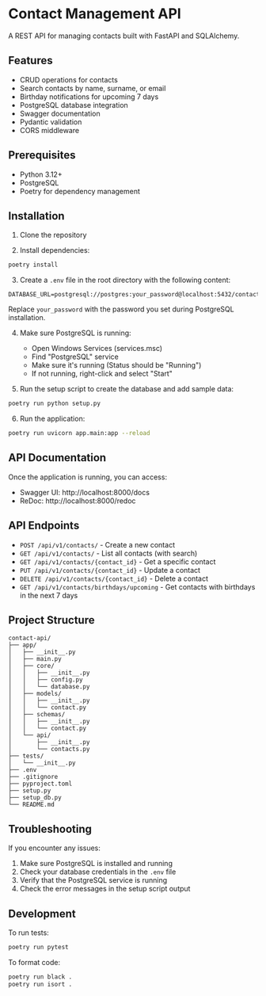 # Contact Management API

A REST API for managing contacts built with FastAPI and SQLAlchemy.

## Features

- CRUD operations for contacts
- Search contacts by name, surname, or email
- Birthday notifications for upcoming 7 days
- PostgreSQL database integration
- Swagger documentation
- Pydantic validation
- CORS middleware

## Prerequisites

- Python 3.12+
- PostgreSQL
- Poetry for dependency management

## Installation

1. Clone the repository

2. Install dependencies:
```bash
poetry install
```

3. Create a `.env` file in the root directory with the following content:
```
DATABASE_URL=postgresql://postgres:your_password@localhost:5432/contacts_db
```
Replace `your_password` with the password you set during PostgreSQL installation.

4. Make sure PostgreSQL is running:
   - Open Windows Services (services.msc)
   - Find "PostgreSQL" service
   - Make sure it's running (Status should be "Running")
   - If not running, right-click and select "Start"

5. Run the setup script to create the database and add sample data:
```bash
poetry run python setup.py
```

6. Run the application:
```bash
poetry run uvicorn app.main:app --reload
```

## API Documentation

Once the application is running, you can access:
- Swagger UI: http://localhost:8000/docs
- ReDoc: http://localhost:8000/redoc

## API Endpoints

- `POST /api/v1/contacts/` - Create a new contact
- `GET /api/v1/contacts/` - List all contacts (with search)
- `GET /api/v1/contacts/{contact_id}` - Get a specific contact
- `PUT /api/v1/contacts/{contact_id}` - Update a contact
- `DELETE /api/v1/contacts/{contact_id}` - Delete a contact
- `GET /api/v1/contacts/birthdays/upcoming` - Get contacts with birthdays in the next 7 days

## Project Structure

```
contact-api/
├── app/
│   ├── __init__.py
│   ├── main.py
│   ├── core/
│   │   ├── __init__.py
│   │   ├── config.py
│   │   └── database.py
│   ├── models/
│   │   ├── __init__.py
│   │   └── contact.py
│   ├── schemas/
│   │   ├── __init__.py
│   │   └── contact.py
│   └── api/
│       ├── __init__.py
│       └── contacts.py
├── tests/
│   └── __init__.py
├── .env
├── .gitignore
├── pyproject.toml
├── setup.py
├── setup_db.py
└── README.md
```

## Troubleshooting

If you encounter any issues:

1. Make sure PostgreSQL is installed and running
2. Check your database credentials in the `.env` file
3. Verify that the PostgreSQL service is running
4. Check the error messages in the setup script output

## Development

To run tests:
```bash
poetry run pytest
```

To format code:
```bash
poetry run black .
poetry run isort .
``` 
